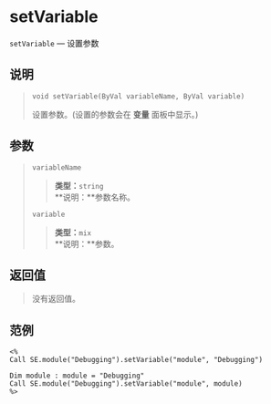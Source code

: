 setVariable
===========
`setVariable` &mdash; 设置参数

说明
----
>     void setVariable(ByVal variableName, ByVal variable)
> 设置参数。(设置的参数会在 **变量** 面板中显示。)

参数
----
> `variableName`
>> **类型：**`string`  
>> **说明：**参数名称。
>
> `variable`
>> **类型：**`mix`  
>> **说明：**参数。

返回值
------
> 没有返回值。

范例
----
>
    <%
    Call SE.module("Debugging").setVariable("module", "Debugging")
>
    Dim module : module = "Debugging"
    Call SE.module("Debugging").setVariable("module", module)
    %>